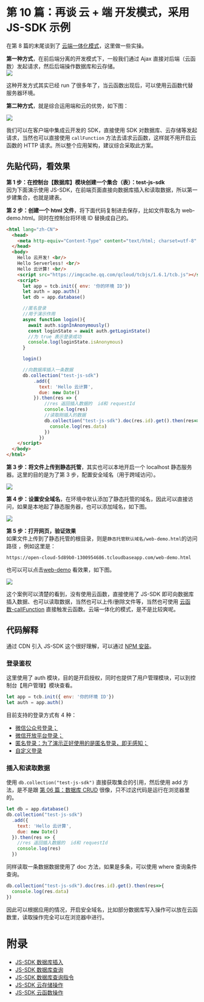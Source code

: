 # 第 10 篇：再谈 云 + 端 开发模式，采用 JS-SDK 示例     
在第 8 篇的末尾谈到了 [云端一体化模式](/posts/08.html#推荐范式：云端一体化模式)，这里做一些实操。           

**第一种方式**，在前后端分离的开发模式下，一般我们通过 Ajax 直接对后端（云函数）发起请求，然后后端操作数据库和云存储。       
![](https://6f70-open-cloud-5d89b0-1300954686.tcb.qcloud.la/serverless-reading/40.png)         

这种开发方式其实已经 run 了很多年了，当云函数出现后，可以使用云函数代替服务器环境。      

**第二种方式**，就是综合运用端和云的优势，如下图：       

![](https://6f70-open-cloud-5d89b0-1300954686.tcb.qcloud.la/serverless-reading/41.png)       

我们可以在客户端中集成云开发的 SDK，直接使用 SDK 对数据库、云存储等发起请求，当然也可以直接使用 `callFunction` 方法去请求云函数，这样就不用开启云函数的 HTTP 请求。所以整个应用架构，建议综合采取此方案。             


## 先贴代码，看效果          

**第 1 步：在控制台【数据库】模块创建一个集合（表）：test-js-sdk**      
因为下面演示使用 JS-SDK，在前端页面直接向数据库插入和读取数据，所以第一步建集合，也就是建表。    


**第 2 步：创建一个 html 文件**，将下面代码复制进去保存，比如文件取名为 web-demo.html。同时在控制台将环境 ID 替换成自己的。          

```html
<html lang="zh-CN">
  <head>
    <meta http-equiv="Content-Type" content="text/html; charset=utf-8" />
  </head>
  <body>
    Hello 云开发! <br/>
    Hello Serverless! <br/>
    Hello 云计算! <br/>
    <script src="https://imgcache.qq.com/qcloud/tcbjs/1.6.1/tcb.js"></script>
    <script>
      let app = tcb.init({ env: '你的环境 ID'})
      let auth = app.auth()
      let db = app.database()

      //匿名登录
      //用于演示作用
      async function login(){
        await auth.signInAnonymously()
        const loginState = await auth.getLoginState()
        //为 true 表示登录成功
        console.log(loginState.isAnonymous)
      }

      login()

      //向数据库插入一条数据
      db.collection("test-js-sdk")
          .add({
            text: 'Hello 云计算',
            due: new Date()
          }).then(res => {
              //res 返回插入数据的  id和 requestId  
              console.log(res)
              //读取刚插入的数据
              db.collection("test-js-sdk").doc(res.id).get().then(res=>{
                console.log(res.data)
              })
            })
    </script>
  </body>
</html>
```    

**第 3 步：将文件上传到静态托管**，其实也可以本地开启一个 localhost 静态服务器。这里的目的是为了第 3 步，配置安全域名（用于跨域访问）。    

![](https://6f70-open-cloud-5d89b0-1300954686.tcb.qcloud.la/serverless-reading/42.png)  

**第 4 步：设置安全域名**，在环境中默认添加了静态托管的域名，因此可以直接访问，如果是本地起了静态服务器，也可以添加域名，如下图。      

![](https://6f70-open-cloud-5d89b0-1300954686.tcb.qcloud.la/serverless-reading/43.png)     


**第 5 步：打开网页，验证效果**       
如果文件上传到了静态托管的根目录，则是`静态托管默认域名/web-demo.html`的访问路径 ，例如这里是：     
```
https://open-cloud-5d89b0-1300954686.tcloudbaseapp.com/web-demo.html
```     
也可以可以点击[web-demo](https://open-cloud-5d89b0-1300954686.tcloudbaseapp.com/web-demo.html) 看效果，如下图。    

![](https://6f70-open-cloud-5d89b0-1300954686.tcb.qcloud.la/serverless-reading/44.png)       

这个案例可以清楚的看到，没有使用云函数，直接使用了 JS-SDK 即可向数据库插入数据、也可以读取数据，当然也可以上传/删除文件等，当然也可使用 [云函数-callFunction](https://docs.cloudbase.net/api-reference/web/functions.html#callfunction) 直接触发云函数。云端一体化的模式，是不是比较爽呢。


## 代码解释
通过 CDN 引入 JS-SDK 这个很好理解，可以通过 [NPM 安装](https://docs.cloudbase.net/api-reference/web/initialization.html#an-zhuang)。      

### 登录鉴权    
这里使用了 auth 模块，目的是开启授权，同时也提供了用户管理模块，可以到控制台【用户管理】模块查看。       
```js
let app = tcb.init({ env: '你的环境 ID'})
let auth = app.auth()
```     

目前支持的登录方式有 4 种：   
- [微信公众号登录；](https://docs.cloudbase.net/authentication/wechat-login.html#kai-tong-liu-cheng)
- [微信开放平台登录；](https://docs.cloudbase.net/authentication/wechat-login.html#kai-tong-liu-cheng)
- [匿名登录：为了演示正好使用的是匿名登录，即无感知；](https://docs.cloudbase.net/authentication/anonymous.html#kai-tong-liu-cheng)
- [自定义登录](https://docs.cloudbase.net/authentication/custom-login.html)      


### 插入和读取数据    
使用 `db.collection("test-js-sdk")` 直接获取集合的引用，然后使用 add 方法，是不是跟 [第 06 篇：数据库 CRUD](./06.md) 很像，只不过这代码是运行在浏览器里的。     
```js
let db = app.database()
db.collection("test-js-sdk")
  .add({
    text: 'Hello 云计算',
    due: new Date()
  }).then(res => {
    //res 返回插入数据的  id和 requestId  
    console.log(res)
  })
```     

同样读取一条数据数据使用了 doc 方法，如果是多条，可以使用 where 查询条件查询。         
```js
db.collection("test-js-sdk").doc(res.id).get().then(res=>{
  console.log(res.data)
})
```     
因此可以根据应用的情况，开启安全域名，比如部分数据库写入操作可以放在云函数里，读取操作完全可以在浏览器中进行。      

# 附录    
- [JS-SDK 数据库插入](https://docs.cloudbase.net/database/insert.html)
- [JS-SDK 数据库查询](https://docs.cloudbase.net/database/query.html)
- [JS-SDK 数据库查询指令](https://docs.cloudbase.net/api-reference/web/database.html#cha-xun-zhi-ling)
- [JS-SDK 云存储操作](https://docs.cloudbase.net/storage/introduce.html#cdn)
- [JS-SDK 云函数操作](https://docs.cloudbase.net/api-reference/web/functions.html)


